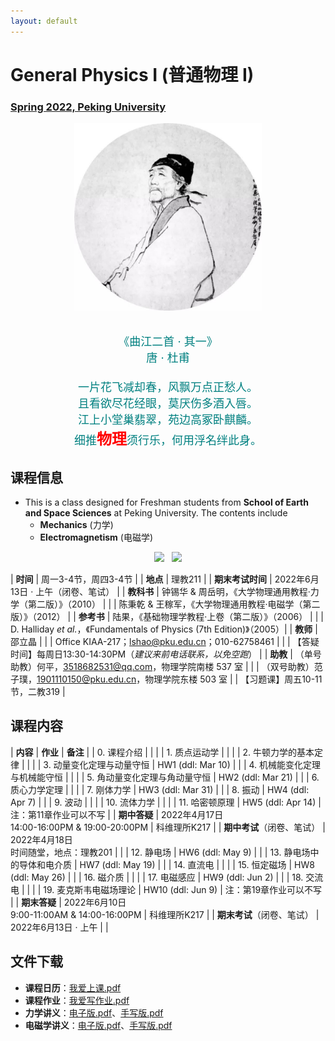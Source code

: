 ```yaml
---
layout: default
---
```


<style>
table {
  font-family: arial, sans-serif;
  border-collapse: collapse;
  width: 100%;
}

td, th {
  border: 1px solid #dddddd;
  text-align: left;
  padding: 8px;
}

tr:nth-child(odd) {
  background-color: #dddddd;
}
</style>


# <b>General Physics I (普通物理 I)</b>

### <u>Spring 2022, Peking University</u>

<div style="display: flex; justify-content: center;">
<img src="../phy20/dufu.jpeg" width="300" height="300">
</div>

<p align="center">
<font color="teal" size="4">
<br> 《曲江二首 · 其一》<br>
唐 · 杜甫 <br>
<br>
一片花飞减却春，风飘万点正愁人。 <br>
且看欲尽花经眼，莫厌伤多酒入唇。 <br>
江上小堂巢翡翠，苑边高冢卧麒麟。 <br>
细推<font color="red" size="5"><b>物理</b></font>须行乐，何用浮名绊此身。 <br>
</font>
</p>

## 课程信息

- This is a class designed for Freshman students from <b>School of Earth and Space Sciences</b> at Peking University. The contents include
  - **Mechanics** (力学)
  - **Electromagnetism** (电磁学)

<div style="display: flex; justify-content: center;">
<a href="https://disk.pku.edu.cn/link/DFD02EC7E930172C5B6B31EF57327843" target="_blank"><img src="lecturenote_mechanics.png" width="100%"></a>
&nbsp; &nbsp;
<a href="https://disk.pku.edu.cn/link/DFD02EC7E930172C5B6B31EF57327843" target="_blank"><img src="lecturenote_electromagnetism.png" width="94%"></a>
</div>

| **时间** | 周一3-4节，周四3-4节 |
| **地点** | 理教211 |
| **期末考试时间** | 2022年6月13日 · 上午（闭卷、笔试） |
| **教科书** | 钟锡华 & 周岳明，《大学物理通用教程·力学（第二版）》（2010） |
| | 陈秉乾 & 王稼军，《大学物理通用教程·电磁学（第二版）》（2012） |
| **参考书** | 陆果，《基础物理学教程·上卷（第二版）》（2006） |
| | D. Halliday *et al.*，《Fundamentals of Physics (7th Edition)》（2005）|
| **教师** | 邵立晶 | 
| | Office KIAA-217；lshao@pku.edu.cn；010-62758461 | 
| | 【答疑时间】每周日13:30-14:30PM（*建议来前电话联系，以免空跑*） | 
| **助教** | （单号助教）何平，3518682531@qq.com，物理学院南楼 537 室 |
| | （双号助教）范子璞，1901110150@pku.edu.cn，物理学院东楼 503 室
| | 【习题课】周五10-11节，二教319 |

<p></p>

## 课程内容

| **内容** | **作业** | **备注** |
| 0. 课程介绍 | | |
| 1. 质点运动学 | | |
| 2. 牛顿力学的基本定律 | | |
| 3. 动量变化定理与动量守恒 | HW1 (ddl: Mar 10) |  |
| 4. 机械能变化定理与机械能守恒 | | |
| 5. 角动量变化定理与角动量守恒 | HW2 (ddl: Mar 21) |  |
| 6. 质心力学定理 | | |
| 7. 刚体力学 | HW3 (ddl: Mar 31) |  |
| 8. 振动 | HW4 (ddl: Apr 7) |  |
| 9. 波动 | |  |
| 10. 流体力学 | | |
| 11. 哈密顿原理 | HW5 (ddl: Apr 14) | 注：第11章作业可以不写 |
| **期中答疑** | 2022年4月17日<br>14:00-16:00PM & 19:00-20:00PM |  科维理所K217 |
| **期中考试**（闭卷、笔试） | 2022年4月18日<br>时间随堂，地点：理教201 |  |
| 12. 静电场 |  HW6 (ddl: May 9)  | |
| 13. 静电场中的导体和电介质 | HW7 (ddl: May 19) |  |
| 14. 直流电 |  |  |
| 15. 恒定磁场 | HW8 (ddl: May 26) | |
| 16. 磁介质 |  |  |
| 17. 电磁感应 | HW9 (ddl: Jun 2) | |
| 18. 交流电 | | |
| 19. 麦克斯韦电磁场理论 | HW10 (ddl: Jun 9) | 注：第19章作业可以不写 |
| **期末答疑** | 2022年6月10日<br>9:00-11:00AM & 14:00-16:00PM |  科维理所K217 |
| **期末考试**（闭卷、笔试） | 2022年6月13日 · 上午 |  |

<p></p>

## 文件下载

- **课程日历**：[我爱上课.pdf](https://disk.pku.edu.cn/link/DFD02EC7E930172C5B6B31EF57327843)
- **课程作业**：[我爱写作业.pdf](https://disk.pku.edu.cn/link/DFD02EC7E930172C5B6B31EF57327843)
- **力学讲义**：[电子版.pdf](https://disk.pku.edu.cn/link/DFD02EC7E930172C5B6B31EF57327843)、[手写版.pdf](https://disk.pku.edu.cn/link/DFD02EC7E930172C5B6B31EF57327843)
- **电磁学讲义**：[电子版.pdf](https://disk.pku.edu.cn/link/DFD02EC7E930172C5B6B31EF57327843)、[手写版.pdf](https://disk.pku.edu.cn/link/DFD02EC7E930172C5B6B31EF57327843)

<p></p>

<script type="text/x-mathjax-config">
  MathJax.Hub.Config({
    tex2jax: {
      inlineMath: [ ['$','$'] ],
      processEscapes: true
    }
  });
</script>
<script type="text/javascript" src="https://cdn.mathjax.org/mathjax/latest/MathJax.js?config=TeX-AMS-MML_HTMLorMML">
</script>

